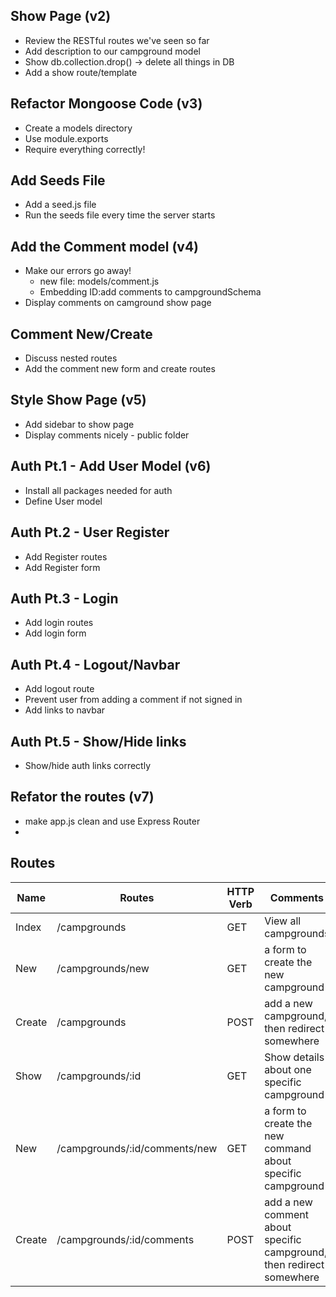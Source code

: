 ## Show Page (v2)
* Review the RESTful routes we've seen so far
* Add description to our campground model
* Show db.collection.drop() -> delete all things in DB
* Add a show route/template

## Refactor Mongoose Code (v3)
* Create a models directory
* Use module.exports
* Require everything correctly!

## Add Seeds File
* Add a seed.js file
* Run the seeds file every time the server starts

## Add the Comment model (v4)
* Make our errors go away!
	* new file: models/comment.js
	* Embedding ID:add comments to campgroundSchema
* Display comments on camground show page

## Comment New/Create 
* Discuss nested routes
* Add the comment new form and create routes

## Style Show Page (v5)
* Add sidebar to show page
* Display comments nicely - public folder

## Auth Pt.1 - Add User Model (v6)
* Install all packages needed for auth
* Define User model

## Auth Pt.2 - User Register
* Add Register routes
* Add Register form

## Auth Pt.3 - Login
* Add login routes
* Add login form

## Auth Pt.4 - Logout/Navbar
* Add logout route
* Prevent user from adding a comment if not signed in
* Add links to navbar

## Auth Pt.5 - Show/Hide links
* Show/hide auth links correctly

## Refator the routes (v7)
* make app.js clean and use Express Router
* 
## Routes
| Name   | Routes                        | HTTP Verb | Comments                                                             |
|--------|-------------------------------|-----------|----------------------------------------------------------------------|
| Index  | /campgrounds                  | GET       | View all campgrounds                                                 |
| New    | /campgrounds/new              | GET       | a form to create the new campground                                  |
| Create | /campgrounds                  | POST      | add a new campground, then redirect somewhere                        |
| Show   | /campgrounds/:id              | GET       | Show details about one specific campground                           |
| New    | /campgrounds/:id/comments/new | GET       | a form to create the new command about specific campground           |
| Create | /campgrounds/:id/comments     | POST      | add a new comment about specific campground, then redirect somewhere |
